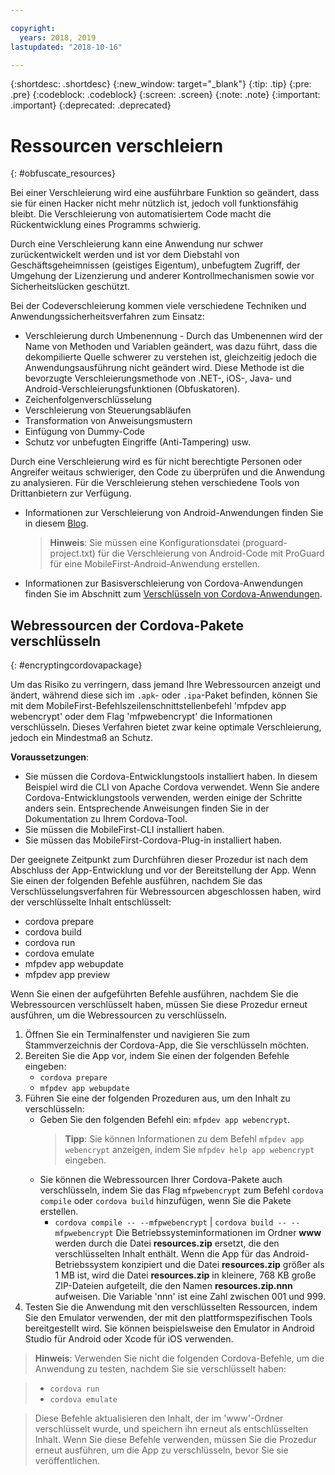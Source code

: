 ```yaml
---

copyright:
  years: 2018, 2019
lastupdated: "2018-10-16"

---
```


{:shortdesc: .shortdesc}
{:new_window: target="_blank"}
{:tip: .tip}
{:pre: .pre}
{:codeblock: .codeblock}
{:screen: .screen}
{:note: .note}
{:important: .important}
{:deprecated: .deprecated}

# Ressourcen verschleiern
{: #obfuscate_resources}

Bei einer Verschleierung wird eine ausführbare Funktion so geändert, dass sie für einen Hacker nicht mehr nützlich ist, jedoch voll funktionsfähig bleibt. Die Verschleierung von automatisiertem Code macht die Rückentwicklung eines Programms schwierig. 

Durch eine Verschleierung kann eine Anwendung nur schwer zurückentwickelt werden und ist vor dem Diebstahl von Geschäftsgeheimnissen (geistiges Eigentum), unbefugtem Zugriff, der Umgehung der Lizenzierung und anderer Kontrollmechanismen sowie vor Sicherheitslücken geschützt.

Bei der Codeverschleierung kommen viele verschiedene Techniken und Anwendungssicherheitsverfahren zum Einsatz:

* Verschleierung durch Umbenennung - Durch das Umbenennen wird der Name von Methoden und Variablen geändert, was dazu führt, dass die dekompilierte Quelle schwerer zu verstehen ist, gleichzeitig jedoch die Anwendungsausführung nicht geändert wird. Diese Methode ist die bevorzugte Verschleierungsmethode von .NET-, iOS-, Java- und Android-Verschleierungsfunktionen (Obfuskatoren). 
* Zeichenfolgenverschlüsselung
* Verschleierung von Steuerungsabläufen
* Transformation von Anweisungsmustern
* Einfügung von Dummy-Code
* Schutz vor unbefugten Eingriffe (Anti-Tampering) usw.

Durch eine Verschleierung wird es für nicht berechtigte Personen oder Angreifer weitaus schwieriger, den Code zu überprüfen und die Anwendung zu analysieren. Für die Verschleierung stehen verschiedene Tools von Drittanbietern zur Verfügung.

* Informationen zur Verschleierung von Android-Anwendungen finden Sie in diesem [Blog](https://mobilefirstplatform.ibmcloud.com/blog/2016/09/19/mfp-80-obfuscating-android-code-with-proguard/).
    >**Hinweis**: Sie müssen eine Konfigurationsdatei (proguard-project.txt) für die Verschleierung von Android-Code mit ProGuard für eine MobileFirst-Android-Anwendung erstellen.

* Informationen zur Basisverschleierung von Cordova-Anwendungen finden Sie im Abschnitt zum [Verschlüsseln von Cordova-Anwendungen](#encryptingcordovapackage).

## Webressourcen der Cordova-Pakete verschlüsseln
{: #encryptingcordovapackage}

Um das Risiko zu verringern, dass jemand Ihre Webressourcen anzeigt und ändert, während diese sich im ``.apk``- oder ``.ipa``-Paket befinden, können Sie mit dem MobileFirst-Befehlszeilenschnittstellenbefehl 'mfpdev app webencrypt' oder dem Flag 'mfpwebencrypt' die Informationen verschlüsseln. Dieses Verfahren bietet zwar keine optimale Verschleierung, jedoch ein Mindestmaß an Schutz.

**Voraussetzungen**:

* Sie müssen die Cordova-Entwicklungstools installiert haben. In diesem Beispiel wird die CLI von Apache Cordova verwendet. Wenn Sie andere Cordova-Entwicklungstools verwenden, werden einige der Schritte anders sein. Entsprechende Anweisungen finden Sie in der Dokumentation zu Ihrem Cordova-Tool.
* Sie müssen die MobileFirst-CLI installiert haben.
* Sie müssen das MobileFirst-Cordova-Plug-in installiert haben.

Der geeignete Zeitpunkt zum Durchführen dieser Prozedur ist nach dem Abschluss der App-Entwicklung und vor der Bereitstellung der App. Wenn Sie einen der folgenden Befehle ausführen, nachdem Sie das Verschlüsselungsverfahren für Webressourcen abgeschlossen haben, wird der verschlüsselte Inhalt entschlüsselt:

* cordova prepare
* cordova build
* cordova run
* cordova emulate
* mfpdev app webupdate
* mfpdev app preview

Wenn Sie einen der aufgeführten Befehle ausführen, nachdem Sie die Webressourcen verschlüsselt haben, müssen Sie diese Prozedur erneut ausführen, um die Webressourcen zu verschlüsseln.

1. Öffnen Sie ein Terminalfenster und navigieren Sie zum Stammverzeichnis der Cordova-App, die Sie verschlüsseln möchten.
2. Bereiten Sie die App vor, indem Sie einen der folgenden Befehle eingeben:
    * ``cordova prepare``
    * ``mfpdev app webupdate``
3. Führen Sie eine der folgenden Prozeduren aus, um den Inhalt zu verschlüsseln:
    * Geben Sie den folgenden Befehl ein: ``mfpdev app webencrypt``.
        >**Tipp**: Sie können Informationen zu dem Befehl ``mfpdev app webencrypt`` anzeigen, indem Sie ``mfpdev help app webencrypt`` eingeben.
    * Sie können die Webressourcen Ihrer Cordova-Pakete auch verschlüsseln, indem Sie das Flag ``mfpwebencrypt`` zum Befehl ``cordova compile`` oder ``cordova build`` hinzufügen, wenn Sie die Pakete erstellen.
       * ``cordova compile -- --mfpwebencrypt`` | ``cordova build -- --mfpwebencrypt``
            Die Betriebssysteminformationen im Ordner **www** werden durch die Datei **resources.zip** ersetzt, die den verschlüsselten Inhalt enthält.
            Wenn die App für das Android-Betriebssystem konzipiert und die Datei **resources.zip** größer als 1 MB ist, wird die Datei **resources.zip** in kleinere, 768 KB große ZIP-Dateien aufgeteilt, die den Namen **resources.zip.nnn** aufweisen. Die Variable 'nnn' ist eine Zahl zwischen 001 und 999.
4. Testen Sie die Anwendung mit den verschlüsselten Ressourcen, indem Sie den Emulator verwenden, der mit den plattformspezifischen Tools bereitgestellt wird. Sie können beispielsweise den Emulator in Android Studio für Android oder Xcode für iOS verwenden.

>**Hinweis**: Verwenden Sie nicht die folgenden Cordova-Befehle, um die Anwendung zu testen, nachdem Sie sie verschlüsselt haben:

>* ``cordova run``
>* ``cordova emulate``

>Diese Befehle aktualisieren den Inhalt, der im 'www'-Ordner verschlüsselt wurde, und speichern ihn erneut als entschlüsselten Inhalt. Wenn Sie diese Befehle verwenden, müssen Sie die Prozedur erneut ausführen, um die App zu verschlüsseln, bevor Sie sie veröffentlichen.
